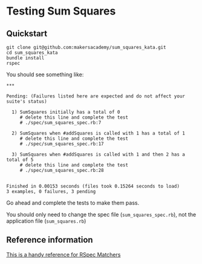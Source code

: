 # Testing Sum Squares

## Quickstart

```
git clone git@github.com:makersacademy/sum_squares_kata.git
cd sum_squares_kata
bundle install
rspec
```

You should see something like:

```
***

Pending: (Failures listed here are expected and do not affect your suite's status)

  1) SumSquares initially has a total of 0
     # delete this line and complete the test
     # ./spec/sum_squares_spec.rb:7

  2) SumSquares when #addSquares is called with 1 has a total of 1
     # delete this line and complete the test
     # ./spec/sum_squares_spec.rb:17

  3) SumSquares when #addSquares is called with 1 and then 2 has a total of 5
     # delete this line and complete the test
     # ./spec/sum_squares_spec.rb:28


Finished in 0.00153 seconds (files took 0.15264 seconds to load)
3 examples, 0 failures, 3 pending
```

Go ahead and complete the tests to make them pass.

You should only need to change the spec file (`sum_squares_spec.rb`), not the
application file (`sum_squares.rb`)

## Reference information

[This is a handy reference for RSpec Matchers](https://www.relishapp.com/rspec/rspec-expectations/docs/built-in-matchers)
